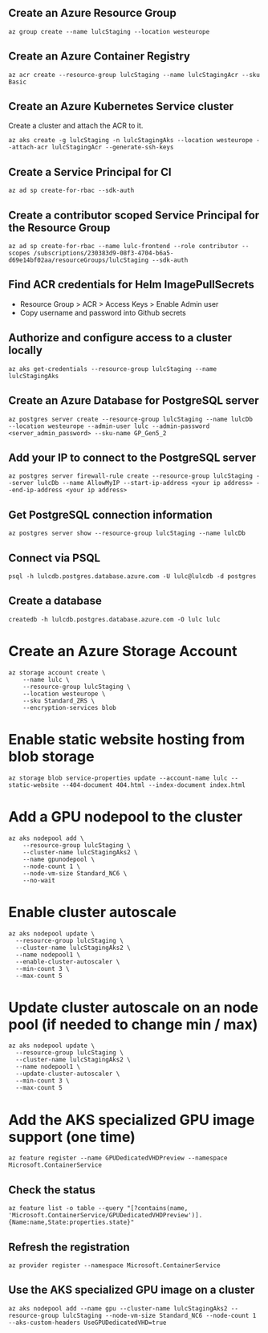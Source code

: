 ## Create an Azure Resource Group

```
az group create --name lulcStaging --location westeurope
```

## Create an Azure Container Registry

```
az acr create --resource-group lulcStaging --name lulcStagingAcr --sku Basic
```

## Create an Azure Kubernetes Service cluster

Create a cluster and attach the ACR to it.

```
az aks create -g lulcStaging -n lulcStagingAks --location westeurope --attach-acr lulcStagingAcr --generate-ssh-keys
```

## Create a Service Principal for CI

```
az ad sp create-for-rbac --sdk-auth
```

## Create a contributor scoped Service Principal for the Resource Group
```
az ad sp create-for-rbac --name lulc-frontend --role contributor --scopes /subscriptions/230383d9-08f3-4704-b6a5-d69e14bf02aa/resourceGroups/lulcStaging --sdk-auth
```
## Find ACR credentials for Helm ImagePullSecrets

* Resource Group > ACR > Access Keys > Enable Admin user
* Copy username and password into Github secrets
## Authorize and configure access to a cluster locally

```
az aks get-credentials --resource-group lulcStaging --name lulcStagingAks
```

## Create an Azure Database for PostgreSQL server

```
az postgres server create --resource-group lulcStaging --name lulcDb  --location westeurope --admin-user lulc --admin-password <server_admin_password> --sku-name GP_Gen5_2
```

## Add your IP to connect to the PostgreSQL server

```
az postgres server firewall-rule create --resource-group lulcStaging --server lulcDb --name AllowMyIP --start-ip-address <your ip address> --end-ip-address <your ip address>
```

## Get PostgreSQL connection information

```
az postgres server show --resource-group lulcStaging --name lulcDb
```

## Connect via PSQL
```
psql -h lulcdb.postgres.database.azure.com -U lulc@lulcdb -d postgres
```

## Create a database

```
createdb -h lulcdb.postgres.database.azure.com -O lulc lulc
```

# Create an Azure Storage Account
```
az storage account create \
    --name lulc \
    --resource-group lulcStaging \
    --location westeurope \
    --sku Standard_ZRS \
    --encryption-services blob
```

# Enable static website hosting from blob storage

```
az storage blob service-properties update --account-name lulc --static-website --404-document 404.html --index-document index.html
```

# Add a GPU nodepool to the cluster

```
az aks nodepool add \
    --resource-group lulcStaging \
    --cluster-name lulcStagingAks2 \
    --name gpunodepool \
    --node-count 1 \
    --node-vm-size Standard_NC6 \
    --no-wait
```
# Enable cluster autoscale
```
az aks nodepool update \
  --resource-group lulcStaging \
  --cluster-name lulcStagingAks2 \
  --name nodepool1 \
  --enable-cluster-autoscaler \
  --min-count 3 \
  --max-count 5
```
# Update cluster autoscale on an node pool (if needed to change min / max)
```
az aks nodepool update \
  --resource-group lulcStaging \
  --cluster-name lulcStagingAks2 \
  --name nodepool1 \
  --update-cluster-autoscaler \
  --min-count 3 \
  --max-count 5
```

# Add the AKS specialized GPU image support (one time)

```
az feature register --name GPUDedicatedVHDPreview --namespace Microsoft.ContainerService
```

## Check the status
```
az feature list -o table --query "[?contains(name, 'Microsoft.ContainerService/GPUDedicatedVHDPreview')].{Name:name,State:properties.state}"
```

## Refresh the registration
```
az provider register --namespace Microsoft.ContainerService
```

## Use the AKS specialized GPU image on a cluster
```
az aks nodepool add --name gpu --cluster-name lulcStagingAks2 --resource-group lulcStaging --node-vm-size Standard_NC6 --node-count 1 --aks-custom-headers UseGPUDedicatedVHD=true
```